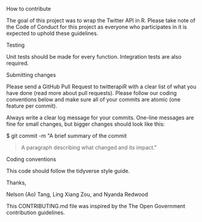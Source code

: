 How to contribute

The goal of this project was to wrap the Twitter API in R. Please take note of the Code of Conduct for this project as everyone who participates in it is expected to uphold these guidelines.

Testing

Unit tests should be made for every function. Integration tests are also required.

Submitting changes

Please send a GitHub Pull Request to twitterapiR with a clear list of what you have done (read more about pull requests). Please follow our coding conventions below and make sure all of your commits are atomic (one feature per commit).

Always write a clear log message for your commits. One-line messages are fine for small changes, but bigger changes should look like this:

$ git commit -m "A brief summary of the commit
> 
> A paragraph describing what changed and its impact."

Coding conventions

This code should follow the tidyverse style guide.

Thanks,

Nelson (Ao) Tang, Ling Xiang Zou, and Nyanda Redwood

This CONTRIBUTING.md file was inspired by the The Open Government contribution guidelines.
